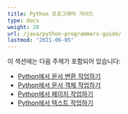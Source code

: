 ```yaml
---
title: Python 프로그래머 가이드
type: docs
weight: 20
url: /java/python-programmers-guide/
lastmod: "2021-06-05"
---
```


이 섹션에는 다음 주제가 포함되어 있습니다:

- [Python에서 문서 변환 작업하기](/pdf/java/working-with-document-conversion-in-python/)
- [Python에서 문서 객체 작업하기](/pdf/java/working-with-document-object-in-python/)
- [Python에서 페이지 작업하기](/pdf/java/working-with-pages-in-python/)
- [Python에서 텍스트 작업하기](/pdf/java/working-with-text-in-python/)